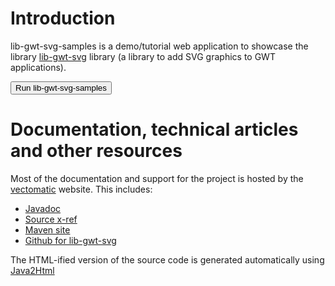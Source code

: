 # Introduction
lib-gwt-svg-samples is a demo/tutorial web application to showcase the library [lib-gwt-svg](http://www.vectomatic.org/libs/lib-gwt-svg) library (a library to add SVG graphics to GWT applications).

<input onclick="location='http://www.vectomatic.org/gwt/lib-gwt-svg-samples/lib-gwt-svg-samples.html'" type="button" value="Run lib-gwt-svg-samples" />

# Documentation, technical articles and other resources

Most of the documentation and support for the project is hosted by the [vectomatic](http://www.vectomatic.org/libs/lib-gwt-svg/samples) website. This includes:

* [Javadoc](http://www.vectomatic.org/mvn-sites/lib-gwt-svg-samples/apidocs/index.html)
* [Source x-ref](http://www.vectomatic.org/mvn-sites/lib-gwt-svg-samples/xref/index.html)
* [Maven site](http://www.vectomatic.org/mvn-sites/lib-gwt-svg-samples/)
* [Github for lib-gwt-svg](https://github.com/laaglu/lib-gwt-svg)

The HTML-ified version of the source code is generated automatically using [Java2Html](http://www.java2html.de/ "Java2Html converter")
